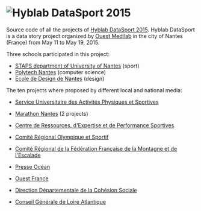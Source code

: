 ![Hyblab DataSport 2015][1]
==========

Source code of all the projects of [Hyblab DataSport 2015][2]. Hyblab DataSport is a data story project organized by [Ouest Medilab][3] in the city of Nantes (France) from May 11 to May 19, 2015.

Three schools participated in this project:

 - [STAPS department of University of Nantes][4] (sport)
 - [Polytech Nantes][5] (computer science)
 - [Ecole de Design de Nantes][6] (design)

The ten projects where proposed by different local and national media:

- [Service Universitaire des Activités Physiques et Sportives][7]
- [Marathon Nantes][8] (2 projects)
- [Centre de Ressources, d'Expertise et de Performance Sportives][9]
- [Comité Régional Olympique et Sportif][10]
- [Comité Régional de la Fédération Française de la Montagne et de l'Escalade][11]
- [Presse Océan][12]
- [Ouest France][13]
- [Direction Départementale de la Cohésion Sociale][14]
- [Conseil Générale de Loire Atlantique][15]

  [1]: http://www.hyblab.fr/wp-content/uploads/2015/01/datasport-hyblab-background1.jpg
  [2]: http://www.hyblab.fr/
  [3]: http://www.ouestmedialab.fr/
  [4]: http://www.staps.univ-nantes.fr/
  [5]: http://www.polytech.univ-nantes.fr/
  [6]: http://www.lecolededesign.com/
  [7]: http://www.univ-nantes.fr/03589092/0/fiche___pagelibre/&RH=SPOR&RF=SPOR
  [8]: http://www.marathondenantes.com/
  [9]: http://www.creps-pdl.sports.gouv.fr/
  [10]: http://paysdelaloire.franceolympique.com/accueil.php
  [11]: http://ffme-paysdelaloire.fr/
  [12]: http://www.presseocean.fr/
  [13]: http://www.ouest-france.fr/
  [14]: http://www.drdjs-pays-de-la-loire.jeunesse-sports.gouv.fr/
  [15]: http://www.loire-atlantique.fr/jcms/services-fr-c_5026

  

